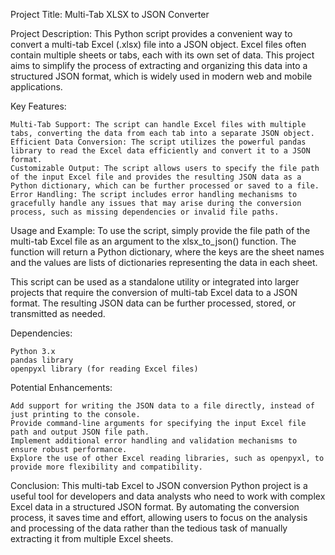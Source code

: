 Project Title: Multi-Tab XLSX to JSON Converter

Project Description:
This Python script provides a convenient way to convert a multi-tab Excel (.xlsx) file into a JSON object. Excel files often contain multiple sheets or tabs, each with its own set of data. This project aims to simplify the process of extracting and organizing this data into a structured JSON format, which is widely used in modern web and mobile applications.

Key Features:

    Multi-Tab Support: The script can handle Excel files with multiple tabs, converting the data from each tab into a separate JSON object.
    Efficient Data Conversion: The script utilizes the powerful pandas library to read the Excel data efficiently and convert it to a JSON format.
    Customizable Output: The script allows users to specify the file path of the input Excel file and provides the resulting JSON data as a Python dictionary, which can be further processed or saved to a file.
    Error Handling: The script includes error handling mechanisms to gracefully handle any issues that may arise during the conversion process, such as missing dependencies or invalid file paths.

Usage and Example:
To use the script, simply provide the file path of the multi-tab Excel file as an argument to the xlsx_to_json() function. The function will return a Python dictionary, where the keys are the sheet names and the values are lists of dictionaries representing the data in each sheet.

This script can be used as a standalone utility or integrated into larger projects that require the conversion of multi-tab Excel data to a JSON format. The resulting JSON data can be further processed, stored, or transmitted as needed.

Dependencies:

    Python 3.x
    pandas library
    openpyxl library (for reading Excel files)

Potential Enhancements:

    Add support for writing the JSON data to a file directly, instead of just printing to the console.
    Provide command-line arguments for specifying the input Excel file path and output JSON file path.
    Implement additional error handling and validation mechanisms to ensure robust performance.
    Explore the use of other Excel reading libraries, such as openpyxl, to provide more flexibility and compatibility.

Conclusion:
This multi-tab Excel to JSON conversion Python project is a useful tool for developers and data analysts who need to work with complex Excel data in a structured JSON format. By automating the conversion process, it saves time and effort, allowing users to focus on the analysis and processing of the data rather than the tedious task of manually extracting it from multiple Excel sheets.
